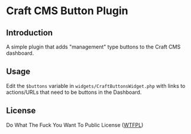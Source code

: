 # Craft CMS Button Plugin

## Introduction

A simple plugin that adds "management" type buttons to the Craft CMS dashboard.

## Usage
Edit the `$buttons` variable in `widgets/CraftButtonsWidget.php` with links to actions/URLs that need to be buttons in the Dashboard.

## License
Do What The Fuck You Want To Public License ([WTFPL](http://www.wtfpl.net/txt/copying/))